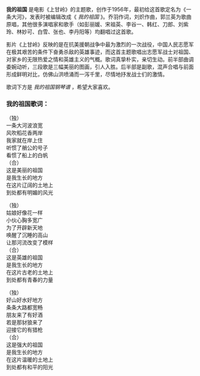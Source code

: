 

**我的祖国** 是电影《上甘岭》的主题歌，创作于1956年，最初给这首歌定名为《一条大河》，发表时被编辑改成《 _我的祖国_
》。乔羽作词，刘炽作曲，郭兰英为歌曲原唱，其他很多演唱家和歌手（如彭丽媛、宋祖英、李谷一、韩红、刀郎、刘紫玲、林妙可、白雪、张也、李丹阳等）均翻唱过这首歌。

  
影片《上甘岭》反映的是在抗美援朝战争中最为激烈的一次战役，中国人民志愿军在极其艰苦的条件下奋勇杀敌的英雄事迹，而这首主题歌唱出志愿军战士对祖国、对家乡的无限热爱之情和英雄主义的气概。歌词真挚朴实，亲切生动。前半部曲调委婉动听，三段歌是三幅美丽的图画，引人入胜。后半部是副歌，混声合唱与前面形成鲜明对比，仿佛山洪喷涌而一泻千里，尽情地抒发战士们的激情。

  
歌词下方是 _我的祖国钢琴谱_ ，希望大家喜欢。

### 我的祖国歌词：

（独）  
一条大河波浪宽  
风吹稻花香两岸  
我家就在岸上住  
听惯了艄公的号子  
看惯了船上的白帆  
（合）  
这是美丽的祖国  
是我生长的地方  
在这片辽阔的土地上  
到处都有明媚的风光

（独）  
姑娘好像花一样  
小伙心胸多宽广  
为了开辟新天地  
唤醒了沉睡的高山  
让那河流改变了模样  
（合）  
这是英雄的祖国  
是我生长的地方  
在这片古老的土地上  
到处都有青春的力量

（独）  
好山好水好地方  
条条大路都宽畅  
朋友来了有好酒  
若是那豺狼来了  
迎接它的有猎枪  
（合）  
这是强大的祖国  
是我生长的地方  
在这片温暖的土地上  
到处都有和平的阳光

